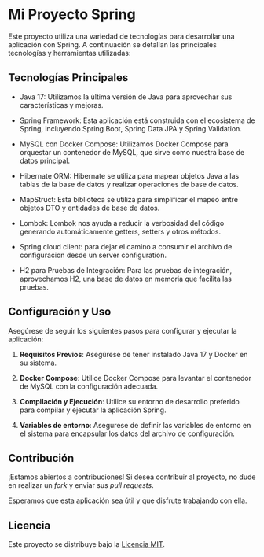 # Mi Proyecto Spring

Este proyecto utiliza una variedad de tecnologías para desarrollar una aplicación con Spring. A continuación se detallan las principales tecnologías y herramientas utilizadas:

## Tecnologías Principales
- Java 17: Utilizamos la última versión de Java para aprovechar sus características y mejoras.

- Spring Framework: Esta aplicación está construida con el ecosistema de Spring, incluyendo Spring Boot, Spring Data JPA y Spring Validation.

- MySQL con Docker Compose: Utilizamos Docker Compose para orquestar un contenedor de MySQL, que sirve como nuestra base de datos principal.

- Hibernate ORM: Hibernate se utiliza para mapear objetos Java a las tablas de la base de datos y realizar operaciones de base de datos.

- MapStruct: Esta biblioteca se utiliza para simplificar el mapeo entre objetos DTO y entidades de base de datos.

- Lombok: Lombok nos ayuda a reducir la verbosidad del código generando automáticamente getters, setters y otros métodos.

- Spring cloud client: para dejar el camino a consumir el archivo de configuracion desde un server configuration.

- H2 para Pruebas de Integración: Para las pruebas de integración, aprovechamos H2, una base de datos en memoria que facilita las pruebas.

## Configuración y Uso
Asegúrese de seguir los siguientes pasos para configurar y ejecutar la aplicación:

1. **Requisitos Previos**: Asegúrese de tener instalado Java 17 y Docker en su sistema.

2. **Docker Compose**: Utilice Docker Compose para levantar el contenedor de MySQL con la configuración adecuada.

3. **Compilación y Ejecución**: Utilice su entorno de desarrollo preferido para compilar y ejecutar la aplicación Spring.

4. **Variables de entorno**: Asegurese de definir las variables de entorno en el sistema para encapsular los datos del archivo de configuración. 

## Contribución
¡Estamos abiertos a contribuciones! Si desea contribuir al proyecto, no dude en realizar un _fork_ y enviar sus _pull requests_.

Esperamos que esta aplicación sea útil y que disfrute trabajando con ella.

## Licencia
Este proyecto se distribuye bajo la [Licencia MIT](LICENSE).
